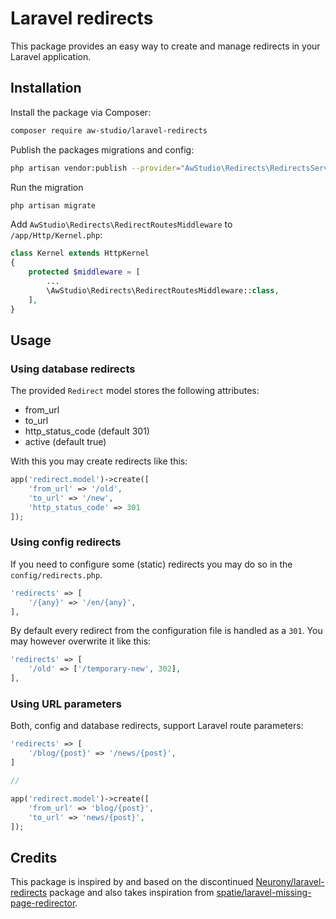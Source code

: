 # Laravel redirects

This package provides an easy way to create and manage redirects in your Laravel
application.

## Installation

Install the package via Composer:

```sh
composer require aw-studio/laravel-redirects
```

Publish the packages migrations and config:

```sh
php artisan vendor:publish --provider="AwStudio\Redirects\RedirectsServiceProvider"
```

Run the migration

```sh
php artisan migrate
```

Add `AwStudio\Redirects\RedirectRoutesMiddleware` to `/app/Http/Kernel.php`:

```php
class Kernel extends HttpKernel
{
    protected $middleware = [
        ...
        \AwStudio\Redirects\RedirectRoutesMiddleware::class,
    ],
}
```

## Usage

### Using database redirects

The provided `Redirect` model stores the following attributes:

- from_url
- to_url
- http_status_code (default 301)
- active (default true)

With this you may create redirects like this:

```php
app('redirect.model')->create([
    'from_url' => '/old',
    'to_url' => '/new',
    'http_status_code' => 301
]);
```

### Using config redirects

If you need to configure some (static) redirects you may do so in the `config/redirects.php`.

```php
'redirects' => [
    '/{any}' => '/en/{any}',
],
```

By default every redirect from the configuration file is handled as a `301`.
You may however overwrite it like this:

```php
'redirects' => [
    '/old' => ['/temporary-new', 302],
],
```

### Using URL parameters

Both, config and database redirects, support Laravel route parameters:

```php
'redirects' => [
    '/blog/{post}' => '/news/{post}',
]

//

app('redirect.model')->create([
    'from_url' => 'blog/{post}',
    'to_url' => 'news/{post}',
]);
```

## Credits

This package is inspired by and based on the discontinued [Neurony/laravel-redirects](https://github.com/Neurony/laravel-redirects) package and also takes inspiration from [spatie/laravel-missing-page-redirector](https://github.com/spatie/laravel-missing-page-redirector).
